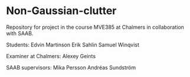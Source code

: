 # Non-Gaussian-clutter
Repository for project in the course MVE385 at Chalmers in collaboration with SAAB.

Students:
Edvin Martinson
Erik Sahlin
Samuel Winqvist 

Examiner at Chalmers:
Alexey Geints

SAAB supervisors: 
Mika Persson
Andréas Sundström
